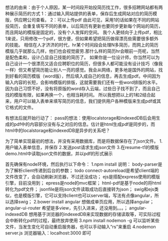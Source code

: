 想法的由来：由于个人原因，某一时间段开始投简历找工作，很多招聘网站都有两种展示简历的方式
1：通过输入网站提供的表单，保存后生成网站对应的简历模版，供应聘公司查看。
2：可以上传pdf
由此可见，采用1的话如果在不同的网站投简历，会重复填写不同的表单，以后简历有更新也要同步更新每个网站的简历，而且网站的模版是固定的，没有个人发挥的空间。
我个人更倾向于上传pdf，相比1来说，只用修改一个pdf，很方便，但如果希望把简历做得漂亮些需要很多额外的技能。
相信在人才济济的时代，hr某个时间段会处理N多简历，而网上的简历模版几乎就那么几样，他们也会视觉疲劳.那什么样的简历hr会眼前一亮呢，当然是配色柔和，设计凸显自己技能的简历了。
如果你是一位设计师，你当然可以为自己设计一个很漂亮又适合应聘职位的简历，但很多人都可能没有设计技巧（像我一样）但又希望简历能让别人一亮的感觉。我会从网络，更多地是国外的网站，找到好看的简历模版（word版），然后填入成自己的信息，再去生成pdf。中间因为输入内容的长短，会影响模版的排版，这就需要我们还有一些word排版的水平。
因为自己习惯不好，没有将原版的word存入云端，过些日子找不到了，而且自己找的模版有限，如果再换一个，也相当耗时间。
所以我想把以上的1和2结合起来，用户可以输入表单来填写简历的信息，我们提供用户各种模版来生成pdf或其它格式的文件。

有想法后就开始行动了：
pass的想法：使用localstorage和indexedDB后会用生成的pdf中的内容部分没有与之对应的信息。估计是html生成pdf是同步的，而html中的localstorage和indexedDB是异步的关系吧？

为了简单实现最初的想法，并没有采用数据库，而是将数据保存在了json文件。
1.用户输入表单信息，并保存
2.发送post请求生成json文件
3.在resume-t1的模版demo.html中读取json文件的数据，并以pdf的形式展示


首先确保有node环境，然后执行以下命令：
1.npm install
说明：
body-parser是为了解析client传递到后台的参数；
todo connect-autoreload是希望client端的文件改变了，会自动刷新浏览器，不过还没成功；
ejs是搭配express使用的模版引擎，目前没用到；
epress是node的mvc框架；
html-pdf是基于node的将html转化为pdf文件；
jsonfile是将json文件读取成功后直接转为json；
swig和ejs类似，也是模版引擎，它可以支持client也可以server端，写法有点像angular，所以选择swig；
2.bower install
angular 想做成单页应用，所以选择angular；
angular-ui-router 希望是多view，先引入进来，还没用到。。。；
angular-indexedDB 想用基于浏览器的indexedDB来实现数据的存储读取等，可实际过程会中断转化pdf的过程，最终放弃使用
3.npm install nodemon -g
可以监听某些文件，当发生变化可自动重启服务器，也可以手动输入“rs”来重启
4.nodemon server.js
浏览器输入：localhost:3000 即可